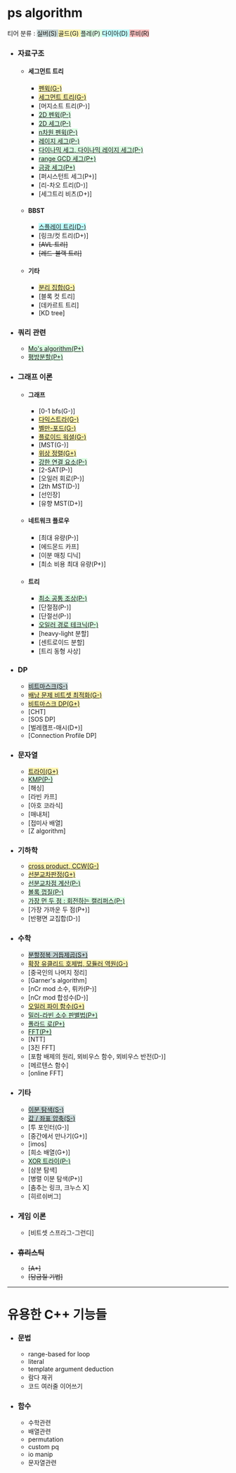 <style>
  .silver { background-color:#C5D5D5 }
  .gold { background-color:#FFF5B1 }
  .platinum { background-color:#DCFFE4 }
  .diamond { background-color:#C0FFFF }
  .ruby { background-color:#FFC0C0 }
</style>

# ps algorithm
티어 분류 :
<span class="silver">실버(S)<span>
<span class="gold">골드(G)<span>
<span class="platinum">플레(P)<span>
<span class="diamond">다이아(D)<span>
<span class="ruby">루비(R)<span>

* ### 자료구조
  * #### 세그먼트 트리
    * <span class="gold">[펜윅(G-)](/자료구조/세그먼트%20트리/FenwickTree.md)</span>
    * <span class="gold">[세그먼트 트리(G-)](/자료구조/세그먼트%20트리/SegmentTree.md)</span>
    * <span class="">[머지소트 트리(P-)]</span>
    * <span class="platinum">[2D 펜윅(P-)](/자료구조/세그먼트%20트리/FenwickTree2D.md)</span>
    * <span class="platinum">[2D 세그(P-)](/자료구조/세그먼트%20트리/SegmentTree2D.md)</span>
    * <span class="platinum">[n차원 펜윅(P-)](/자료구조/세그먼트%20트리/Multi%20Dimensional%20FenwickTree.md)</span>
    * <span class="platinum">[레이지 세그(P-)](/자료구조/세그먼트%20트리/SegmentTree(Lazy%20Propagation).md)</span>
    * <span class="platinum">[다이나믹 세그, 다이나믹 레이지 세그(P-)](/자료구조/세그먼트%20트리/Dynamic%20SegmentTree.md)</span>
    * <span class="platinum">[range GCD 세그(P+)](/자료구조/세그먼트%20트리/GCD%20SegmentTree.md)</span>
    * <span class="platinum">[금광 세그(P+)](/자료구조/세그먼트%20트리/Gold%20Mine%20SegmentTree.md)</span>
    * <span class="">[퍼시스턴트 세그(P+)]</span>
    * <span class="">[리-차오 트리(D-)]</span>
    * <span class="">[세그트리 비츠(D+)]</span>
  * #### BBST
    * <span class="diamond">[스플레이 트리(D-)](/자료구조/BBST/SplayTree.md)</span>
    * <span class="">[링크/컷 트리(D+)]</span>
    * ~~<span class="">[AVL 트리]</span>~~
    * ~~<span class="">[레드-블랙 트리]</span>~~
  * #### 기타
    * <span class="gold">[분리 집합(G-)](/자료구조/기타/Disjoint%20Set.md)</span>
    * <span class="">[블록 컷 트리]</span>
    * <span class="">[데카르트 트리]</span>
    * <span class="">[KD tree]</span>
    <!-- * <span class="">[B-tree]</span>
    * <span class="">[wavelet 트리(P+)]</span>
    * <span class="">[회문 트리(D+)]</span>
    * <span class="">[도미네이터 트리(D+)]</span>
    * <span class="">[접미사 트리(R-)]</span>
    * <span class="">[탑 트리(R+)]</span> -->
* ### 쿼리 관련
  * <span class="platinum">[Mo's algorithm(P+)](/쿼리%20관련/Mo's%20Algorithm.md)</span>
  * <span class="platinum">[평방분할(P+)](/쿼리%20관련/Sqrt%20Decomposition.md)</span>
* ### 그래프 이론
  * #### 그래프
    * <span class="">[0-1 bfs(G-)]</span>
    * <span class="gold">[다익스트라(G-)](/그래프%20이론/그래프/Dijkstra.md)</span>
    * <span class="gold">[벨만-포드(G-)](/그래프%20이론/그래프/Bellman-Ford.md)</span>
    * <span class="gold">[플로이드 워셜(G-)](/그래프%20이론/그래프/Floyd-Warshall.md)</span>
    * <span class="">[MST(G-)]</span>
    * <span class="gold">[위상 정렬(G+)](/그래프%20이론/그래프/Topological%20Sort.md)</span>
    * <span class="platinum">[강한 연결 요소(P-)](/그래프%20이론/그래프/Strongly%20Connected%20Component.md)</span>
    * <span class="">[2-SAT(P-)]</span>
    * <span class="">[오일러 회로(P-)]</span>
    * <span class="">[2th MST(D-)]</span>
    * <span class="">[선인장]</span>
    * <span class="">[유향 MST(D+)]</span>
    <!-- * <span class="">[최소 차수 MST]</span> -->
  * #### 네트워크 플로우
    * <span class="">[최대 유량(P-)]</span>
    * <span class="">[에드몬드 카프]</span>
    * <span class="">[이분 매칭 디닉]</span>
    * <span class="">[최소 비용 최대 유량(P+)]</span>
  * #### 트리
    * <span class="platinum">[최소 공통 조상(P-)](/그래프%20이론/트리/Lowest%20Common%20Ancestor.md)</span>
    * <span class="">[단절점(P-)]</span>
    * <span class="">[단절선(P-)]</span>
    * <span class="platinum">[오일러 경로 테크닉(P-)](/그래프%20이론/트리/Euler%20Tour%20Technique.md)</span>
    * <span class="">[heavy-light 분할]</span>
    * <span class="">[센트로이드 분할]</span>
    * <span class="">[트리 동형 사상]</span>
* ### DP
  * <span class="silver">[비트마스크(S-)](/DP/Bitmask.md)</span>
  * <span class="gold">[배낭 문제 비트셋 최적화(G-)](/DP/Bitset%20Knapsack.md)</span>
  * <span class="gold">[비트마스크 DP(G+)](/DP/Bitmask%20DP.md)</span>
  * <span class="">[CHT]</span>
  * <span class="">[SOS DP]</span>
  * <span class="">[벌레캠프-매시(D+)]</span>
  * <span class="">[Connection Profile DP]</span>
* ### 문자열
  * <span class="gold">[트라이(G+)](/문자열/Trie.md)</span>
  * <span class="platinum">[KMP(P-)](/문자열/Knuth-Morris-Pratt%20Algorithm.md)</span>
  * <span class="">[해싱]</span>
  * <span class="">[라빈 카프]</span>
  * <span class="">[아호 코라식]</span>
  * <span class="">[매내처]</span>
  * <span class="">[접미사 배열]</span>
  * <span class="">[Z algorithm]</span>
* ### 기하학
  * <span class="gold">[cross product, CCW(G-)](/기하학/Cross%20Product,%20CCW.md)</span>
  * <span class="gold">[선분교차판정(G+)](/기하학/Line-Line%20Intersection%20check.md)</span>
  * <span class="platinum">[선분교차점 계산(P-)](/기하학/Line-Line%20Intersection%20calculate.md)</span>
  * <span class="platinum">[볼록 껍질(P-)](/기하학/Graham%20Scan.md)</span>
  * <span class="platinum">[가장 먼 두 점 : 회전하는 캘리퍼스(P-)](/기하학/Rotating%20Calipers.md)</span>
  * <span class="">[가장 가까운 두 점(P+)]</span>
  * <span class="">[반평면 교집합(D-)]</span>
* ### 수학
  * <span class="silver">[분할정복 거듭제곱(S+)](/수학/power.md)</span>
  * <span class="gold">[확장 유클리드 호제법, 모듈러 역원(G-)](/수학/ExtendedGCD,%20Modular%20Inverse.md)</span>
  * <span class="">[중국인의 나머지 정리]</span>
  * <span class="">[Garner's algorithm]</span>
  * <span class="">[nCr mod 소수, 뤼카(P-)]</span>
  * <span class="">[nCr mod 합성수(D-)]</span>
  * <span class="gold">[오일러 파이 함수(G+)](/수학/Euler's%20Totient%20Function.md)</span>
  * <span class="platinum">[밀러-라빈 소수 판별법(P+)](/수학/MillerRabin.md)</span>
  * <span class="platinum">[폴라드 로(P+)](/수학/PollardRho.md)</span>
  * <span class="platinum">[FFT(P+)](/수학/Fast%20Fourier%20Transform.md)</span>
  * <span class="">[NTT]</span>
  * <span class="">[3진 FFT]</span>
  * <span class="">[포함 배제의 원리, 뫼비우스 함수, 뫼비우스 반전(D-)]</span>
  * <span class="">[메르텐스 함수]</span>
  * <span class="">[online FFT]</span>
* ### 기타
  * <span class="silver">[이분 탐색(S-)](/기타/Binary%20Search.md)</span>
  * <span class="silver">[값 / 좌표 압축(S-)](/기타/Coordinate%20Compression.md)</span>
  * <span class="">[투 포인터(G-)]</span>
  * <span class="">[중간에서 만나기(G+)]</span>
  * <span class="">[imos]</span>
  * <span class="">[희소 배열(G+)]</span>
  * <span class="platinum">[XOR 트라이(P-)](/기타/XOR%20Trie.md)</span>
  * <span class="">[삼분 탐색]</span>
  * <span class="">[병렬 이분 탐색(P+)]</span>
  * <span class="">[춤추는 링크, 크누스 X]</span>
  * <span class="">[히르쉬버그]</span>
* ### 게임 이론
  * <span class="">[비트셋 스프라그-그런디]</span>
* ### ~~휴리스틱~~
  * ~~<span class="">[A*]</span>~~
  * ~~<span class="">[담금질 기법]</span>~~

---
# 유용한 C++ 기능들
* ### 문법
  * range-based for loop
  * literal
  * template argument deduction
  * 람다 재귀
  * 코드 여러줄 이어쓰기

* ### 함수
  * 수학관련
  * 배열관련
  * permutation
  * custom pq
  * io manip
  * 문자열관련 <!-- substr, istringstream, getline -->